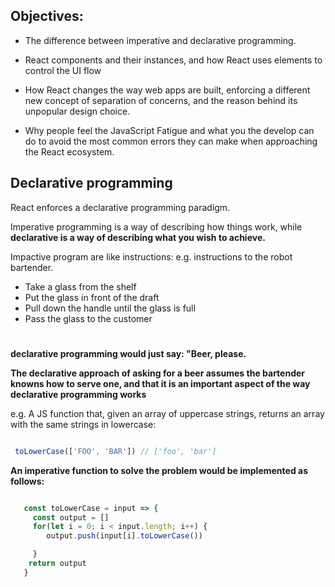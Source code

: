 ## Objectives:

  * The difference between imperative and declarative programming.

  * React components and their instances, and how React uses elements to control the UI flow

  * How React changes the way web apps are built, enforcing a different new concept of separation of concerns, and the reason behind its unpopular design choice.

  * Why people feel the JavaScript Fatigue and what you the develop can do to avoid the most common errors they can make when approaching the React ecosystem.


## Declarative programming

React enforces a declarative programming paradigm.

Imperative programming is a way of describing how things work, while **declarative is a way of describing what you wish to achieve.**

Impactive program are like instructions: e.g. instructions to the robot bartender.

  * Take a glass from the shelf
  * Put the glass in front of the draft
  * Pull down the handle until the glass is full
  * Pass the glass to the customer

#
**declarative programming would just say: "Beer, please.**

**The declarative approach of asking for a beer assumes the bartender knowns how to serve one, and that it is an important aspect of the way declarative programming works**

e.g. A JS function that, given an array of uppercase strings, returns an array with the same strings in lowercase:

```Javascript

 toLowerCase(['FOO', 'BAR']) // ['foo', 'bar']

 ```

**An imperative function to solve the problem would be implemented as follows:**

```Javascript

   const toLowerCase = input => {
     const output = []
     for(let i = 0; i < input.length; i++) {
     	output.push(input[i].toLowerCase())

     }
   	return output
   }
